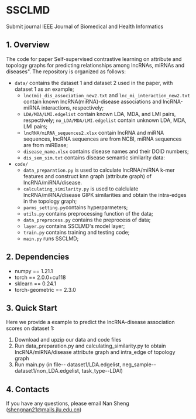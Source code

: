 # SSCLMD
Submit journal IEEE Journal of Biomedical and Health Informatics
## 1. Overview
The code for paper Self-supervised contrastive learning on attribute and topology graphs for predicting relationships among lncRNAs, miRNAs and diseases". The repository is organized as follows:

+ `data/` contains the dataset 1 and dataset 2 used in the paper, with dataset 1 as an example;
  * `lnc(mi)_dis_association_new2.txt` and `lnc_mi_interaction_new2.txt` contain known lncRNA(miRNA)-disease associations and lncRNA-miRNA interactions, respectively;
  * `LDA/MDA/LMI.edgelist` contain known LDA, MDA, and LMI pairs, respectively; `no_LDA/MDA/LMI.edgelist` contain unknown LDA, MDA, LMI pairs;
  * `lncRNA/miRNA_sequences2.xlsx` contain lncRNA and miRNA sequences, lncRNA sequences are from NCBI, miRNA sequences are from miRBase;
  * `disease_name.xlsx` contains disease names and their DOID numbers;
  * `dis_sem_sim.txt` contains disease semantic similarity data:
+ `code/`
  * `data_preparation.py` is used to calculate lncRNA/miRNA k-mer features and construct knn graph (attribute graph) of lncRNA/miRNA/disease.
  * `calculating_similarity.py` is used to calclulate lncRNA/miRNA/disease GIPK similarities and obtain the intra-edges in the topology graph;
  * `parms_setting.py`contains hyperparmeters;
  * `utils.py` contains preprocessing function of the data;
  * `data_preprocess.py` contains the preprocess of data;
  * `layer.py` contains SSCLMD's model layer;
  * `train.py` contains training and testing code;
  * `main.py` runs SSCLMD;

## 2. Dependencies
* numpy == 1.21.1
* torch == 2.0.0+cu118
* sklearn == 0.24.1
* torch-geometric == 2.3.0

## 3. Quick Start
Here we provide a example to predict the lncRNA-disease association scores on dataset 1:

1. Download and upzip our data and code files
2. Run data_preparation.py and calculating_similarity.py to obtain lncRNA/miRNA/disease attribute graph and intra_edge of topology graph 
3. Run main.py (in file-- dataset1/LDA.edgelist, neg_sample-- dataset1/non_LDA.edgelist, task_type--LDAl)

## 4. Contacts
If you have any questions, please email Nan Sheng (shengnan21@mails.jlu.edu.cn)
